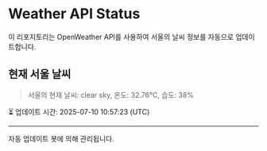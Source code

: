 
# Weather API Status

이 리포지토리는 OpenWeather API를 사용하여 서울의 날씨 정보를 자동으로 업데이트합니다.

## 현재 서울 날씨
> 서울의 현재 날씨: clear sky, 온도: 32.76°C, 습도: 38%

⏳ 업데이트 시간: 2025-07-10 10:57:23 (UTC)

---
자동 업데이트 봇에 의해 관리됩니다.
